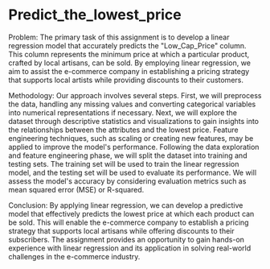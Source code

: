 # Predict_the_lowest_price

Problem:
The primary task of this assignment is to develop a linear regression model that accurately predicts the "Low_Cap_Price" column. This column represents the minimum price at which a particular product, crafted by local artisans, can be sold. By employing linear regression, we aim to assist the e-commerce company in establishing a pricing strategy that supports local artists while providing discounts to their customers.

Methodology:
Our approach involves several steps. First, we will preprocess the data, handling any missing values and converting categorical variables into numerical representations if necessary. Next, we will explore the dataset through descriptive statistics and visualizations to gain insights into the relationships between the attributes and the lowest price. Feature engineering techniques, such as scaling or creating new features, may be applied to improve the model's performance.
Following the data exploration and feature engineering phase, we will split the dataset into training and testing sets. The training set will be used to train the linear regression model, and the testing set will be used to evaluate its performance. We will assess the model's accuracy by considering evaluation metrics such as mean squared error (MSE) or R-squared.

Conclusion:
By applying linear regression, we can develop a predictive model that effectively predicts the lowest price at which each product can be sold. This will enable the e-commerce company to establish a pricing strategy that supports local artisans while offering discounts to their subscribers. The assignment provides an opportunity to gain hands-on experience with linear regression and its application in solving real-world challenges in the e-commerce industry.
